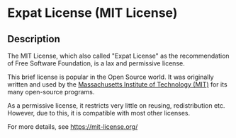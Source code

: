 # Expat License (MIT License)

## Description

The MIT License, which also called "Expat License" as the recommendation of Free Software Foundation, is a lax and permissive license.

This brief license is popular in the Open Source world. It was originally written and used by the [Massachusetts Institute of Technology (MIT)](https://web.mit.edu/) for its many open-source programs.

As a permissive license, it restricts very little on reusing, redistribution etc. However, due to this, it is compatible with most other licenses.

For more details, see https://mit-license.org/